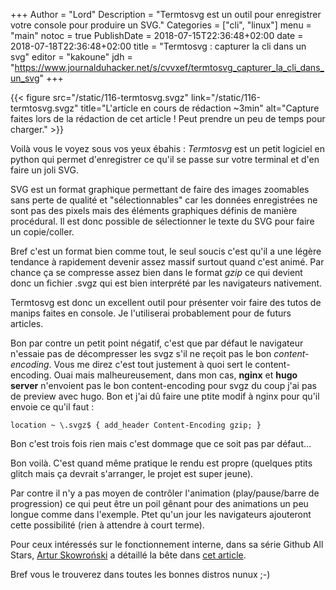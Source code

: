 +++
Author = "Lord"
Description = "Termtosvg est un outil pour enregistrer votre console pour produire un SVG."
Categories = ["cli", "linux"]
menu = "main"
notoc = true
PublishDate = 2018-07-15T22:36:48+02:00
date = 2018-07-18T22:36:48+02:00
title = "Termtosvg : capturer la cli dans un svg"
editor = "kakoune"
jdh = "https://www.journalduhacker.net/s/cvvxef/termtosvg_capturer_la_cli_dans_un_svg"
+++

{{< figure src="/static/116-termtosvg.svgz" link="/static/116-termtosvg.svgz" title="L'article en cours de rédaction ~3min" alt="Capture faites lors de la rédaction de cet article ! Peut prendre un peu de temps pour charger." >}}

Voilà vous le voyez sous vos yeux ébahis : *Termtosvg* est un petit logiciel en python qui permet d'enregistrer ce qu'il se passe sur votre terminal et d'en faire un joli SVG.

SVG est un format graphique permettant de faire des images zoomables sans perte de qualité et "sélectionnables" car les données enregistrées ne sont pas des pixels mais des éléments graphiques définis de manière procédural.
Il est donc possible de sélectionner le texte du SVG pour faire un copie/coller.

Bref c'est un format bien comme tout, le seul soucis c'est qu'il a une légère tendance à rapidement devenir assez massif surtout quand c'est animé.
Par chance ça se compresse assez bien dans le format *gzip* ce qui devient donc un fichier .svgz qui est bien interprété par les navigateurs nativement.

Termtosvg est donc un excellent outil pour présenter voir faire des tutos de manips faites en console.
Je l'utiliserai probablement pour de futurs articles.

Bon par contre un petit point négatif, c'est que par défaut le navigateur n'essaie pas de décompresser les svgz s'il ne reçoit pas le bon *content-encoding*.
Vous me direz c'est tout justement à quoi sert le content-encoding.
Ouai mais malheureusement, dans mon cas, **nginx** et **hugo server** n'envoient pas le bon content-encoding pour svgz du coup j'ai pas de preview avec hugo.
Bon et j'ai dû faire une ptite modif à nginx pour qu'il envoie ce qu'il faut : 

    location ~ \.svgz$ { add_header Content-Encoding gzip; }

Bon c'est trois fois rien mais c'est dommage que ce soit pas par défaut…

Bon voilà.
C'est quand même pratique le rendu est propre (quelques ptits glitch mais ça devrait s'arranger, le projet est super jeune).

Par contre il n'y a pas moyen de contrôler l'animation (play/pause/barre de progression) ce qui peut être un poil gênant pour des animations un peu longue comme dans l'exemple.
Ptet qu'un jour les navigateurs ajouteront cette possibilité (rien à attendre à court terme).

Pour ceux intéressés sur le fonctionnement interne, dans sa série Github All Stars, [Artur Skowroński](https://medium.com/@ArturSkowronski) a détaillé la bête dans [cet article](https://medium.com/github-all-stars/github-all-stars-3-termtosvg-6ea433c702d3).

Bref vous le trouverez dans toutes les bonnes distros nunux ;-)
